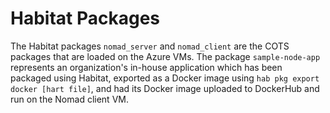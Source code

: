 # Habitat Packages

The Habitat packages `nomad_server` and `nomad_client` are the COTS packages that are loaded on the Azure VMs. The package `sample-node-app` represents an organization's in-house application which has been packaged using Habitat, exported as a Docker image using `hab pkg export docker [hart file]`, and had its Docker image uploaded to DockerHub and run on the Nomad client VM.
